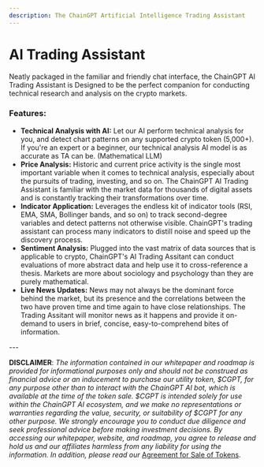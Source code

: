 ```yaml
---
description: The ChainGPT Artificial Intelligence Trading Assistant
---
```


# AI Trading Assistant

Neatly packaged in the familiar and friendly chat interface, the ChainGPT AI Trading Assistant is Designed to be the perfect companion for conducting technical research and analysis on the crypto markets.

### Features:

* **Technical Analysis with AI:** Let our AI perform technical analysis for you, and detect chart patterns on any supported crypto token (5,000+). If you're an expert or a beginner, our technical analysis AI model is as accurate as TA can be. (Mathematical LLM)
* **Price Analysis:** Historic and current price activity is the single most important variable when it comes to technical analysis, especially about the pursuits of trading, investing, and so on. The ChainGPT AI Trading Assistant is familiar with the market data for thousands of digital assets and is constantly tracking their transformations over time.
* **Indicator Application:** Leverages the endless kit of indicator tools (RSI, EMA, SMA, Bollinger bands, and so on) to track second-degree variables and detect patterns not otherwise visible. ChainGPT's trading assistant can process many indicators to distill noise and speed up the discovery process.
* **Sentiment Analysis:** Plugged into the vast matrix of data sources that is applicable to crypto, ChainGPT's AI Trading Assitant can conduct evaluations of more abstract data and help use it to cross-reference a thesis. Markets are more about sociology and psychology than they are purely mathematical.
* **Live News Updates:** News may not always be the dominant force behind the market, but its presence and the correlations between the two have proven time and time again to have close relationships. The Trading Assitant will monitor news as it happens and provide it on-demand to users in brief, concise, easy-to-comprehend bites of information.&#x20;

\---

**DISCLAIMER**: _The information contained in our whitepaper and roadmap is provided for informational purposes only and should not be construed as financial advice or an inducement to purchase our utility token, $CGPT, for any purpose other than to interact with the ChainGPT AI bot, which is available at the time of the token sale. $CGPT is intended solely for use within the ChainGPT AI ecosystem, and we make no representations or warranties regarding the value, security, or suitability of $CGPT for any other purpose. We strongly encourage you to conduct due diligence and seek professional advice before making investment decisions. By accessing our whitepaper, website, and roadmap, you agree to release and hold us and our affiliates harmless from any liability for using the information.  In addition, please read our_ [Agreement for Sale of Tokens](https://www.chaingpt.org/licences).
